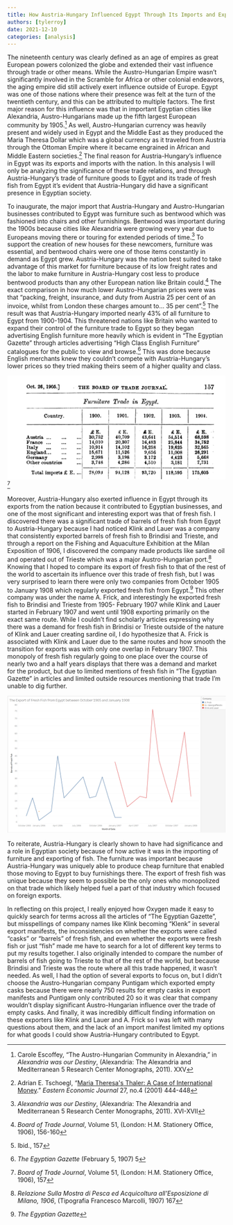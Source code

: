 ```yaml
---
title: How Austria-Hungary Influenced Egypt Through Its Imports and Exports
authors: [tylerroy]
date: 2021-12-10
categories: [analysis]
---
```


The nineteenth century was clearly defined as an age of empires as great European powers colonized the globe and extended their vast influence through trade or other means. While the Austro-Hungarian Empire wasn’t significantly involved in the Scramble for Africa or other colonial endeavors, the aging empire did still actively exert influence outside of Europe. Egypt was one of those nations where their presence was felt at the turn of the twentieth century, and this can be attributed to multiple factors. The first major reason for this influence was that in important Egyptian cities like Alexandria, Austro-Hungarians made up the fifth largest European community by 1905.[^1] As well, Austro-Hungarian currency was heavily present and widely used in Egypt and the Middle East as they produced the Maria Theresa Dollar which was a global currency as it traveled from Austria through the Ottoman Empire where it became engrained in African and Middle Eastern societies.[^2] The final reason for Austria-Hungary’s influence in Egypt was its exports and imports with the nation. In this analysis I will only be analyzing the significance of these trade relations, and through Austria-Hungary’s trade of furniture goods to Egypt and its trade of fresh fish from Egypt it’s evident that Austria-Hungary did have a significant presence in Egyptian society.

To inaugurate, the major import that Austria-Hungary and Austro-Hungarian businesses contributed to Egypt was furniture such as bentwood which was fashioned into chairs and other furnishings. Bentwood was important during the 1900s because cities like Alexandria were growing every year due to Europeans moving there or touring for extended periods of time.[^3] To support the creation of new houses for these newcomers, furniture was essential, and bentwood chairs were one of those items constantly in demand as Egypt grew. Austria-Hungary was the nation best suited to take advantage of this market for furniture because of its low freight rates and the labor to make furniture in Austria-Hungary cost less to produce bentwood products than any other European nation like Britain could.[^4] The exact comparison in how much lower Austro-Hungarian prices were was that “packing, freight, insurance, and duty from Austria 25 per cent of an invoice, whilst from London these charges amount to… 35 per cent”.[^5] The result was that Austria-Hungary imported nearly 43% of all furniture to Egypt from 1900-1904. This threatened nations like Britain who wanted to expand their control of the furniture trade to Egypt so they began advertising English furniture more heavily which is evident in “The Egyptian Gazette” through articles advertising “High Class English Furniture” catalogues for the public to view and browse.[^6] This was done because English merchants knew they couldn’t compete with Austria-Hungary’s lower prices so they tried making theirs seem of a higher quality and class.

![Figure 1](roy-2.png)[^7]
	
Moreover, Austria-Hungary also exerted influence in Egypt through its exports from the nation because it contributed to Egyptian businesses, and one of the most significant and interesting export was that of fresh fish. I discovered there was a significant trade of barrels of fresh fish from Egypt to Austria-Hungary because I had noticed Klink and Lauer was a company that consistently exported barrels of fresh fish to Brindisi and Trieste, and through a report on the Fishing and Aquaculture Exhibition at the Milan Exposition of 1906, I discovered the company made products like sardine oil and operated out of Trieste which was a major Austro-Hungarian port.[^8] Knowing that I hoped to compare its export of fresh fish to that of the rest of the world to ascertain its influence over this trade of fresh fish, but I was very surprised to learn there were only two companies from October 1905 to January 1908 which regularly exported fresh fish from Egypt.[^9] This other company was under the name A. Frick, and interestingly he exported fresh fish to Brindisi and Trieste from 1905- February 1907 while Klink and Lauer started in February 1907 and went until 1908 exporting primarily on the exact same route. While I couldn’t find scholarly articles expressing why there was a demand for fresh fish in Brindisi or Trieste outside of the nature of Klink and Lauer creating sardine oil, I do hypothesize that A. Frick is associated with Klink and Lauer due to the same routes and how smooth the transition for exports was with only one overlap in February 1907. This monopoly of fresh fish regularly going to one place over the course of nearly two and a half years displays that there was a demand and market for the product, but due to limited mentions of fresh fish in “The Egyptian Gazette” in articles and limited outside resources mentioning that trade I’m unable to dig further.

![Figure 2](roy-1.png)
	
To reiterate, Austria-Hungary is clearly shown to have had significance and a role in Egyptian society because of how active it was in the importing of furniture and exporting of fish. The furniture was important because Austria-Hungary was uniquely able to produce cheap furniture that enabled those moving to Egypt to buy furnishings there. The export of fresh fish was unique because they seem to possible be the only ones who monopolized on that trade which likely helped fuel a part of that industry which focused on foreign exports.

In reflecting on this project, I really enjoyed how Oxygen made it easy to quickly search for terms across all the articles of “The Egyptian Gazette”, but misspellings of company names like Klink becoming “Klenk” in several export manifests, the inconsistencies on whether the exports were called “casks” or “barrels” of fresh fish, and even whether the exports were fresh fish or just “fish” made me have to search for a lot of different key terms to put my results together. I also originally intended to compare the number of barrels of fish going to Trieste to that of the rest of the world, but because Brindisi and Trieste was the route where all this trade happened, it wasn’t needed. As well, I had the option of several exports to focus on, but I didn’t choose the Austro-Hungarian company Puntigam which exported empty casks because there were nearly 750 results for empty casks in export manifests and Puntigam only contributed 20 so it was clear that company wouldn’t display significant Austro-Hungarian influence over the trade of empty casks. And finally, it was incredibly difficult finding information on these exporters like Klink and Lauer and A. Frick so I was left with many questions about them, and the lack of an import manifest limited my options for what goods I could show Austria-Hungary contributed to Egypt.

[^1]: Carole Escoffey, “The Austro-Hungarian Community in Alexandria,” in _Alexandria was our Destiny_, (Alexandria: The Alexandria and Mediterranean 5 Research Center Monographs, 2011). XXV
[^2]: Adrian E. Tschoegl, “[Maria Theresa's Thaler: A Case of International Money](http://www.jstor.org/stable/40326061).” _Eastern Economic Journal_ 27, no.4 (2001) 444-448
[^3]: _Alexandria was our Destiny_, (Alexandria: The Alexandria and Mediterranean 5 Research Center Monographs, 2011). XVI-XVII
[^4]: _Board of Trade Journal_, Volume 51, (London: H.M. Stationery Office, 1906), 156-160
[^5]: Ibid., 157
[^6]: _The Egyptian Gazette_ (February 5, 1907) 5
[^7]: _Board of Trade Journal_, Volume 51, (London: H.M. Stationery Office, 1906), 157
[^8]: _Relazione Sulla Mostra di Pesca ed Acquicoltura all'Esposizione di Milano, 1906_, (Tipografia Francesco Marcolli, 1907) 167
[^9]: _The Egyptian Gazette_